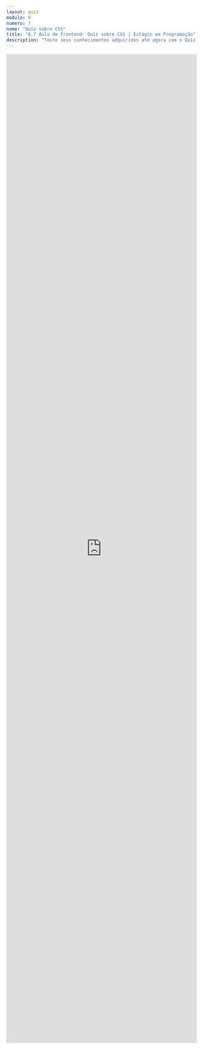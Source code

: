 ```yaml
---
layout: quiz
modulo: 8
numero: 7
nome: "Quiz sobre CSS"
title: "8.7 Aula de Frontend: Quiz sobre CSS | Estágio em Programação"
description: "Teste seus conhecimentos adquiridos até agora com o Quiz sobre CSS."
---
```


<iframe src="https://docs.google.com/forms/d/e/1FAIpQLSfeg4FHfjiBRF0gu4ri6t7yxX9JluzEPlbM9047MyKRW0eN8w/viewform?embedded=true" width="100%" height="2608" frameborder="0" marginheight="0" marginwidth="0">Carregando…</iframe>
